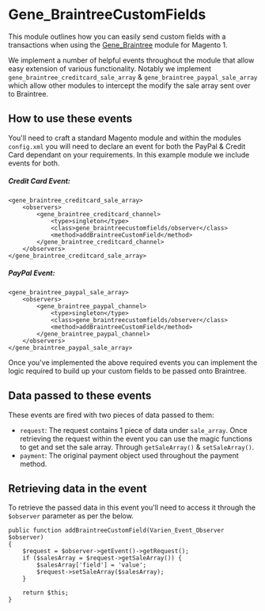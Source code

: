 # Gene_BraintreeCustomFields
This module outlines how you can easily send custom fields with a transactions when using the [Gene_Braintree](https://www.magentocommerce.com/magento-connect/braintree-payments-with-hosted-fields.html) module for Magento 1.

We implement a number of helpful events throughout the module that allow easy extension of various functionality. Notably we implement `gene_braintree_creditcard_sale_array` & `gene_braintree_paypal_sale_array` which allow other modules to intercept the modify the sale array sent over to Braintree.

## How to use these events
You'll need to craft a standard Magento module and within the modules `config.xml` you will need to declare an event for both the PayPal & Credit Card dependant on your requirements. In this example module we include events for both.

##### Credit Card Event:
```
<gene_braintree_creditcard_sale_array>
    <observers>
        <gene_braintree_creditcard_channel>
            <type>singleton</type>
            <class>gene_braintreecustomfields/observer</class>
            <method>addBraintreeCustomField</method>
        </gene_braintree_creditcard_channel>
    </observers>
</gene_braintree_creditcard_sale_array>
```

##### PayPal Event:
```
<gene_braintree_paypal_sale_array>
    <observers>
        <gene_braintree_paypal_channel>
            <type>singleton</type>
            <class>gene_braintreecustomfields/observer</class>
            <method>addBraintreeCustomField</method>
        </gene_braintree_paypal_channel>
    </observers>
</gene_braintree_paypal_sale_array>
```

Once you've implemented the above required events you can implement the logic required to build up your custom fields to be passed onto Braintree.

## Data passed to these events

These events are fired with two pieces of data passed to them:

- `request`: The request contains 1 piece of data under `sale_array`. Once retrieving the request within the event you can use the magic functions to get and set the sale array. Through `getSaleArray()` & `setSaleArray()`.
- `payment`: The original payment object used throughout the payment method.

## Retrieving data in the event
To retrieve the passed data in this event you'll need to access it through the `$observer` parameter as per the below.
```
public function addBraintreeCustomField(Varien_Event_Observer $observer)
{
    $request = $observer->getEvent()->getRequest();
    if ($salesArray = $request->getSaleArray()) {
        $salesArray['field'] = 'value';
        $request->setSaleArray($salesArray);
    }

    return $this;
}
```
